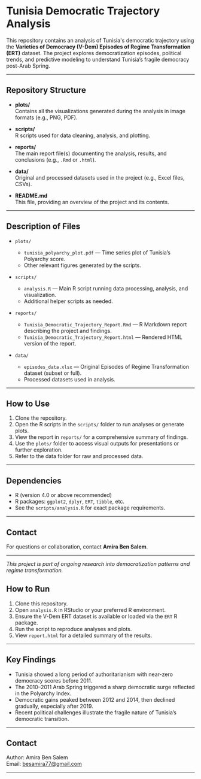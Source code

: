# Tunisia Democratic Trajectory Analysis

This repository contains an analysis of Tunisia's democratic trajectory using the **Varieties of Democracy (V-Dem) Episodes of Regime Transformation (ERT)** dataset. The project explores democratization episodes, political trends, and predictive modeling to understand Tunisia’s fragile democracy post-Arab Spring.

---

## Repository Structure

- **plots/**  
  Contains all the visualizations generated during the analysis in image formats (e.g., PNG, PDF).

- **scripts/**  
  R scripts used for data cleaning, analysis, and plotting.

- **reports/**  
  The main report file(s) documenting the analysis, results, and conclusions (e.g., `.Rmd` or `.html`).

- **data/**  
  Original and processed datasets used in the project (e.g., Excel files, CSVs).

- **README.md**  
  This file, providing an overview of the project and its contents.

---

## Description of Files

- `plots/`  
  - `tunisia_polyarchy_plot.pdf` — Time series plot of Tunisia’s Polyarchy score.  
  - Other relevant figures generated by the scripts.

- `scripts/`  
  - `analysis.R` — Main R script running data processing, analysis, and visualization.  
  - Additional helper scripts as needed.

- `reports/`  
  - `Tunisia_Democratic_Trajectory_Report.Rmd` — R Markdown report describing the project and findings.  
  - `Tunisia_Democratic_Trajectory_Report.html` — Rendered HTML version of the report.

- `data/`  
  - `episodes_data.xlsx` — Original Episodes of Regime Transformation dataset (subset or full).  
  - Processed datasets used in analysis.

---

## How to Use

1. Clone the repository.  
2. Open the R scripts in the `scripts/` folder to run analyses or generate plots.  
3. View the report in `reports/` for a comprehensive summary of findings.  
4. Use the `plots/` folder to access visual outputs for presentations or further exploration.  
5. Refer to the data folder for raw and processed data.

---

## Dependencies

- R (version 4.0 or above recommended)  
- R packages: `ggplot2`, `dplyr`, `ERT`, `tibble`, etc.  
- See the `scripts/analysis.R` for exact package requirements.

---

## Contact

For questions or collaboration, contact **Amira Ben Salem**.

---

*This project is part of ongoing research into democratization patterns and regime transformation.*  


## How to Run

1. Clone this repository.
2. Open `analysis.R` in RStudio or your preferred R environment.
3. Ensure the V-Dem ERT dataset is available or loaded via the `ERT` R package.
4. Run the script to reproduce analyses and plots.
5. View `report.html` for a detailed summary of the results.

---

## Key Findings

- Tunisia showed a long period of authoritarianism with near-zero democracy scores before 2011.
- The 2010–2011 Arab Spring triggered a sharp democratic surge reflected in the Polyarchy Index.
- Democratic gains peaked between 2012 and 2014, then declined gradually, especially after 2019.
- Recent political challenges illustrate the fragile nature of Tunisia’s democratic transition.

---

## Contact

Author: Amira Ben Salem  
Email: besamira77@gmail.com

---
